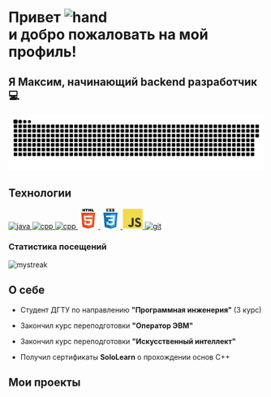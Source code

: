 <div class="header">
  <h1>
  <b>Привет <img src="https://user-images.githubusercontent.com/18350557/176309783-0785949b-9127-417c-8b55-ab5a4333674e.gif" alt="hand"></img>
    <br>и добро пожаловать на мой профиль!</b>
  </h1>
  <h2><b>Я Максим, начинающий backend разработчик 💻</b></h2>
  <p align="center">
   <img width="600" src="github-snake.svg" alt="snake"/>
  </p>
</div>
<div class="techs">
  <h2>Технологии</h2>
  <a href="https://www.java.com/" target="_blank"> <img src="https://www.svgrepo.com/show/452234/java.svg" alt="java" width="40" height="40"/> </a>
  <a href="https://cplusplus.com/" target="_blank"> <img src="https://www.svgrepo.com/show/373527/cpp2.svg" alt="cpp" width="40" height="40"/> </a>
  <a href="https://www.python.org/" target="_blank"> <img src="https://www.svgrepo.com/show/452091/python.svg" alt="cpp" width="40" height="40"/> </a>
  <a href="https://www.w3.org/html/" target="_blank"> <img src="https://raw.githubusercontent.com/devicons/devicon/master/icons/html5/html5-original-wordmark.svg" alt="html5" width="40" height="40"/> </a>
  <a href="https://www.w3schools.com/css/" target="_blank"> <img src="https://raw.githubusercontent.com/devicons/devicon/master/icons/css3/css3-original-wordmark.svg" alt="css3" width="40" height="40"/> </a>
  <a href="https://developer.mozilla.org/en-US/docs/Web/JavaScript" target="_blank"> <img src="https://raw.githubusercontent.com/devicons/devicon/master/icons/javascript/javascript-original.svg" alt="javascript"     width="40" height="40"/> </a>
  <a href="https://git-scm.com/" target="_blank"> <img src="https://www.vectorlogo.zone/logos/git-scm/git-scm-icon.svg" alt="git" width="40" height="40"/> </a>
</div>
<!-- [![KnlnKS's LeetCode stats](https://leetcode-stats-six.vercel.app/?username=KnlnKS)](https://github.com/KnlnKS/leetcode-stats) -->
<div class="join-stats">
  <h3>Статистика посещений</h3>
  <img src="https://github-readme-streak-stats.herokuapp.com/?user=duahifnv&theme=tokyonight" alt="mystreak"/>
</div>

<div id="bio-text">
  <h2>О себе</h2>
  <ul>
    <li><p>Студент ДГТУ по направлению <b>"Программная инженерия"</b> (3 курс)</p></li>
    <li><p>Закончил курс переподготовки <b>"Оператор ЭВМ"</b></p></li>
    <li><p>Закончил курс переподготовки <b>"Искусственный интеллект"</b></p></li>
    <li><p>Получил сертификаты <b>SoloLearn</b> о прохождении основ C++</p></li>
  </ul>
</div>
<h2>Мои проекты</h2>
